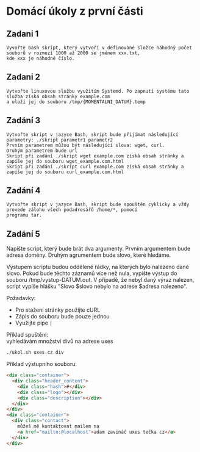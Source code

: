 # Domácí úkoly z první části

## Zadani 1

    Vyvořte bash skript, který vytvoří v definované složce náhodný počet souborů v rozmezí 1000 až 2000 se jménem xxx.txt,
    kde xxx je náhodné číslo.

## Zadani 2

    Vytvořte linuxovou službu využitím Systemd. Po zapnutí systému tato služba získá obsah stránky example.com
    a uloží jej do souboru /tmp/{MOMENTALNI_DATUM}.temp

## Zadání 3

    Vytvořte skript v jazyce Bash, skript bude přijímat následující parametry: ./skript parametr1 parametr2
    Prvním parametrem můžou být následující slova: wget, curl.
    Druhým parametrem bude url
    Skript při zadání ./skript wget example.com získá obsah stránky a zapíše jej do souboru wget_example.com.html
    Skript při zadání ./skript curl example.com získá obsah stránky a zapíše jej do souboru curl_example.com.html

## Zadání 4

    Vytvořte skript v jazyce Bash, skript bude spouštěn cyklicky a vždy provede zálohu všech podadresářů /home/*, pomocí
    programu tar.

## Zadání 5

Napište script, který bude brát dva argumenty.
Prvním argumentem bude adresa domény. Druhým agrumentem bude slovo, které hledáme.

Výstupem scriptu budou oddělené řádky, na kterých bylo nalezeno dané slovo. Pokud bude těchto záznamů více než nula, vypište výstup do souboru /tmp/vystup-DATUM.out. V případě, že nebyl daný výraz nalezen, script vypíše hlášku "Slovo $slovo nebylo na adrese $adresa nalezeno".

Požadavky:

- Pro stažení stránky použijte cURL
- Zápis do souboru bude pouze jednou
- Využijte pipe `|`

Příklad spuštění:  
vyhledávám množství divů na adrese uxes

```bash
./ukol.sh uxes.cz div
```

Příklad výstupního souboru:

```html
<div class="container">
  <div class="header_content">
    <div class="hash">#</div>
    <div class="logo"></div>
    <div class="description"></div>
  </div>
</div>
<div class="container">
  <div class="contact">
    můžeš mě kontaktovat mailem na
    <a href="mailto:@localhost">adam zavináč uxes tečka cz</a>
  </div>
</div>
```
